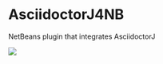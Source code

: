 AsciidoctorJ4NB
===============

NetBeans plugin that integrates AsciidoctorJ

<p><img src="https://blogs.oracle.com/geertjan/resource/asciidoctor-j-1.png" /> </p> 
